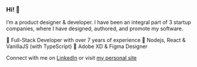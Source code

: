 ### Hi! 👋

I’m a product designer & developer. I have been an integral part of 3 startup companies, where I have designed, authored, and promote my software.

🤟 Full-Stack Developer with over 7 years of experience 
🤟 Nodejs, React & VanillaJS (with TypeScript) 
🤟 Adobe XD & Figma Designer

Connect with me on [LinkedIn](https://www.linkedin.com/in/soumilroy/) or visit [my personal site](https://soumilroy.com)
